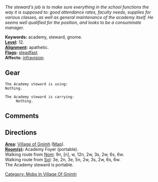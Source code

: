 *The steward's job is to make sure everything in the school functions
the way it is supposed to: good attendance rates, faculty needs,
supplies for various classes, as well as general maintenance of the
academy itself. He seems well qualified for the position, and looks to
be a consummate manager.*

**Keywords:** academy, steward, gnome.  
**[Level](Level.md "wikilink"):** 12.  
**[Alignment](Alignment.md "wikilink"):** apathetic.  
**[Flags](:Category:_Mob_Types.md "wikilink"):**
[steadfast](Sentinel_Mobs.md "wikilink").  
**Affects:** [infravision](Infravision.md "wikilink").  

## Gear

`The Academy steward is using:`  
`Nothing.`

`The Academy steward is carrying:`  
`     Nothing.`

## Comments

## Directions

**[Area](:Category:_Areas.md "wikilink"):** [Village of
Gnimh](:Category:_Village_Of_Gnimh.md "wikilink")
([Map](Village_Of_Gnimh_Map.md "wikilink")).  
**[Room(s)](:Category:_Rooms.md "wikilink"):** Academy Foyer
(portable).  
Walking route from [Nom](Nom.md "wikilink"): 9n, \[n\], w, 12n, 2w, 3s,
2w, 6s, 6w.  
Walking route from [Sol](Sol.md "wikilink"): 3e, 2n, 3e, 5n, 2w, 3s, 2w,
6s, 6w.  
The Academy steward is portable.  

[Category: Mobs In Village Of
Gnimh](Category:_Mobs_In_Village_Of_Gnimh "wikilink")
